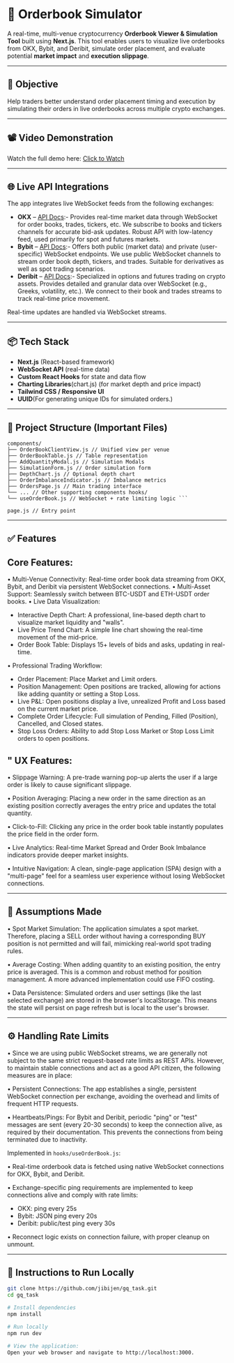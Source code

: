 # 🚀 Orderbook Simulator

A real-time, multi-venue cryptocurrency **Orderbook Viewer & Simulation Tool** built using **Next.js**. This tool enables users to visualize live orderbooks from OKX, Bybit, and Deribit, simulate order placement, and evaluate potential **market impact** and **execution slippage**.

---

## 🧠 Objective

Help traders better understand order placement timing and execution by simulating their orders in live orderbooks across multiple crypto exchanges.

---
## 📽️ Video Demonstration

Watch the full demo here: [Click to Watch](https://drive.google.com/file/d/1QSBEsCZG4IL6SEI0bYGfhEgtMKi4G7w6/view?usp=sharing)


---

## 🌐 Live API Integrations

The app integrates live WebSocket feeds from the following exchanges:

- **OKX** – [API Docs](https://www.okx.com/docs-v5/):-
   Provides real-time market data through WebSocket for order books, trades, tickers, etc.
   We subscribe to books and tickers channels for accurate bid-ask updates.
   Robust API with low-latency feed, used primarily for spot and futures markets.
- **Bybit** – [API Docs](https://bybit-exchange.github.io/docs/v5/intro):-
  Offers both public (market data) and private (user-specific) WebSocket endpoints.
  We use public WebSocket channels to stream order book depth, tickers, and trades.
  Suitable for derivatives as well as spot trading scenarios.
- **Deribit** – [API Docs](https://docs.deribit.com/):-
  Specialized in options and futures trading on crypto assets.
  Provides detailed and granular data over WebSocket (e.g., Greeks, volatility, etc.).
  We connect to their book and trades streams to track real-time price movement.

Real-time updates are handled via WebSocket streams. 

---

## 📦 Tech Stack

- **Next.js** (React-based framework)
- **WebSocket API** (real-time data)
- **Custom React Hooks** for state and data flow
- **Charting Libraries**(chart.js) (for market depth and price impact)
- **Tailwind CSS / Responsive UI**
- **UUID**(For generating unique IDs for simulated orders.)
---

## 📁 Project Structure (Important Files)

```
components/ 
├── OrderBookClientView.js // Unified view per venue 
├── OrderBookTable.js // Table representation
├── AddQuantityModal.js // Simulation Modals
├── SimulationForm.js // Order simulation form
├── DepthChart.js // Optional depth chart
├── OrderImbalanceIndicator.js // Imbalance metrics
├── OrdersPage.js // Main trading interface
└── ... // Other supporting components hooks/
└── useOrderBook.js // WebSocket + rate limiting logic ```

page.js // Entry point
```

---

## ✅ Features

## Core Features:
• Multi-Venue Connectivity: Real-time order book data streaming from OKX, Bybit, and Deribit via persistent WebSocket connections.
• Multi-Asset Support: Seamlessly switch between BTC-USDT and ETH-USDT order books.
• Live Data Visualization:
   - Interactive Depth Chart: A professional, line-based depth chart to visualize market liquidity and "walls".
   - Live Price Trend Chart: A simple line chart showing the real-time movement of the mid-price.
   - Order Book Table: Displays 15+ levels of bids and asks, updating in real-time.

• Professional Trading Workflow:
   - Order Placement: Place Market and Limit orders.
   - Position Management: Open positions are tracked, allowing for actions like adding quantity or setting a Stop Loss.
   - Live P&L: Open positions display a live, unrealized Profit and Loss based on the current market price.
   - Complete Order Lifecycle: Full simulation of Pending, Filled (Position), Cancelled, and Closed states.
   - Stop Loss Orders: Ability to add Stop Loss Market or Stop Loss Limit orders to open positions.

## " UX Features:
• Slippage Warning: A pre-trade warning pop-up alerts the user if a large order is likely to cause significant slippage.

• Position Averaging: Placing a new order in the same direction as an existing position correctly averages the entry price and updates the total quantity.

• Click-to-Fill: Clicking any price in the order book table instantly populates the price field in the order form.

• Live Analytics: Real-time Market Spread and Order Book Imbalance indicators provide deeper market insights.

• Intuitive Navigation: A clean, single-page application (SPA) design with a "multi-page" feel for a seamless user experience without losing WebSocket connections.


---

## 🧪 Assumptions Made

• Spot Market Simulation: The application simulates a spot market. Therefore, placing a SELL order without having a corresponding BUY position is not permitted and will fail, mimicking real-world spot trading      rules.

• Average Costing: When adding quantity to an existing position, the entry price is averaged. This is a common and robust method for position management. A more advanced implementation could use FIFO costing.

• Data Persistence: Simulated orders and user settings (like the last selected exchange) are stored in the browser's localStorage. This means the state will persist on page refresh but is local to the user's       browser.

---

## ⚙️ Handling Rate Limits

• Since we are using public WebSocket streams, we are generally not subject to the same strict request-based rate limits as REST APIs. However, to maintain stable connections and act as a good API citizen, the     following measures are in place:

• Persistent Connections: The app establishes a single, persistent WebSocket connection per exchange, avoiding the overhead and limits of frequent HTTP requests.

• Heartbeats/Pings: For Bybit and Deribit, periodic "ping" or "test" messages are sent (every 20-30 seconds) to keep the connection alive, as required by their documentation. This prevents the connections from     being terminated due to inactivity.

Implemented in `hooks/useOrderBook.js`:

• Real-time orderbook data is fetched using native WebSocket connections for OKX, Bybit, and Deribit.

• Exchange-specific ping requirements are implemented to keep connections alive and comply with rate limits:
  - OKX: ping every 25s
  - Bybit: JSON ping every 20s
  - Deribit: public/test ping every 30s
    
• Reconnect logic exists on connection failure, with proper cleanup on unmount.

---

## 📄 Instructions to Run Locally

```bash
git clone https://github.com/jibijen/gq_task.git
cd gq_task

# Install dependencies
npm install

# Run locally
npm run dev

# View the application:
Open your web browser and navigate to http://localhost:3000.
